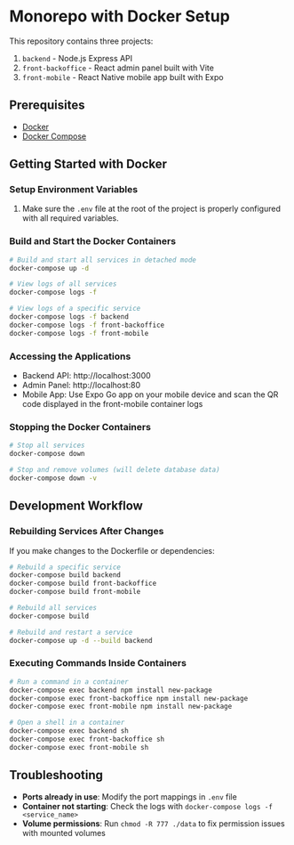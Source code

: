 # Monorepo with Docker Setup

This repository contains three projects:
1. `backend` - Node.js Express API
2. `front-backoffice` - React admin panel built with Vite
3. `front-mobile` - React Native mobile app built with Expo

## Prerequisites

- [Docker](https://docs.docker.com/get-docker/)
- [Docker Compose](https://docs.docker.com/compose/install/)

## Getting Started with Docker

### Setup Environment Variables

1. Make sure the `.env` file at the root of the project is properly configured with all required variables.

### Build and Start the Docker Containers

```bash
# Build and start all services in detached mode
docker-compose up -d

# View logs of all services
docker-compose logs -f

# View logs of a specific service
docker-compose logs -f backend
docker-compose logs -f front-backoffice
docker-compose logs -f front-mobile
```

### Accessing the Applications

- Backend API: http://localhost:3000
- Admin Panel: http://localhost:80
- Mobile App: Use Expo Go app on your mobile device and scan the QR code displayed in the front-mobile container logs

### Stopping the Docker Containers

```bash
# Stop all services
docker-compose down

# Stop and remove volumes (will delete database data)
docker-compose down -v
```

## Development Workflow

### Rebuilding Services After Changes

If you make changes to the Dockerfile or dependencies:

```bash
# Rebuild a specific service
docker-compose build backend
docker-compose build front-backoffice
docker-compose build front-mobile

# Rebuild all services
docker-compose build

# Rebuild and restart a service
docker-compose up -d --build backend
```

### Executing Commands Inside Containers

```bash
# Run a command in a container
docker-compose exec backend npm install new-package
docker-compose exec front-backoffice npm install new-package
docker-compose exec front-mobile npm install new-package

# Open a shell in a container
docker-compose exec backend sh
docker-compose exec front-backoffice sh
docker-compose exec front-mobile sh
```

## Troubleshooting

- **Ports already in use**: Modify the port mappings in `.env` file
- **Container not starting**: Check the logs with `docker-compose logs -f <service_name>`
- **Volume permissions**: Run `chmod -R 777 ./data` to fix permission issues with mounted volumes 